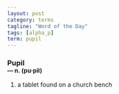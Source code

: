 ```yaml
---
layout: post
category: terms
tagline: "Word of the Day"
tags: [alpha_p]
term: pupil
---
```


<h3>Pupil<br/> <small>&mdash; n. (pu<span>&middot;</span>pil)</small></h3>
<p><ol><li>a tablet found on a church bench</li>
</ol></p>
